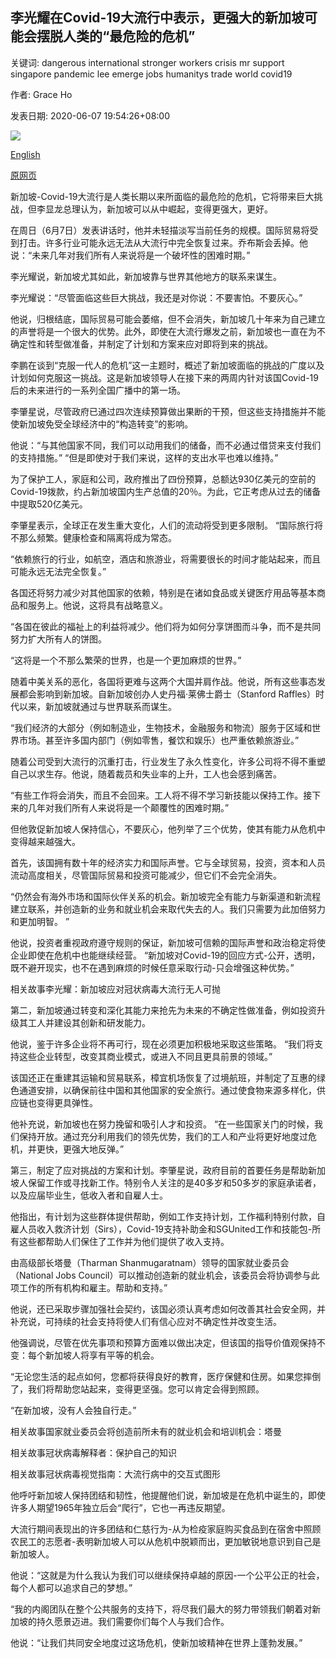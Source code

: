 ## 李光耀在Covid-19大流行中表示，更强大的新加坡可能会摆脱人类的“最危险的危机”

关键词: dangerous international stronger workers crisis mr support singapore pandemic lee emerge jobs humanitys trade world covid19

作者: Grace Ho

发表日期: 2020-06-07 19:54:26+08:00

![](https://www.straitstimes.com/sites/default/files/media-youtube/Ib7PDYYXUkc.jpg)

[English](Stronger%20Singapore%20can%20emerge%20from%20humanity%27s%20%27most%20dangerous%20crisis%27%2C%20says%20PM%20Lee%20on%20Covid-19%20pandemic.md)

[原网页](https://www.straitstimes.com/politics/stronger-singapore-can-emerge-from-humanitys-most-dangerous-crisis-says-pm-lee)

新加坡-Covid-19大流行是人类长期以来所面临的最危险的危机，它将带来巨大挑战，但李显龙总理认为，新加坡可以从中崛起，变得更强大，更好。

在周日（6月7日）发表讲话时，他并未轻描淡写当前任务的规模。国际贸易将受到打击。许多行业可能永远无法从大流行中完全恢复过来。乔布斯会丢掉。他说：“未来几年对我们所有人来说将是一个破坏性的困难时期。”

李光耀说，新加坡尤其如此，新加坡靠与世界其他地方的联系来谋生。

李光耀说：“尽管面临这些巨大挑战，我还是对你说：不要害怕。不要灰心。”

他说，归根结底，国际贸易可能会萎缩，但不会消失，新加坡几十年来为自己建立的声誉将是一个很大的优势。此外，即使在大流行爆发之前，新加坡也一直在为不确定性和转型做准备，并制定了计划和方案来应对即将到来的挑战。

李鹏在谈到“克服一代人的危机”这一主题时，概述了新加坡面临的挑战的广度以及计划如何克服这一挑战。这是新加坡领导人在接下来的两周内针对该国Covid-19后的未来进行的一系列全国广播中的第一场。

李肇星说，尽管政府已通过四次连续预算做出果断的干预，但这些支持措施并不能使新加坡免受全球经济中的“构造转变”的影响。

他说：“与其他国家不同，我们可以动用我们的储备，而不必通过借贷来支付我们的支持措施。” “但是即使对于我们来说，这样的支出水平也难以维持。”

为了保护工人，家庭和公司，政府推出了四份预算，总额达930亿美元的空前的Covid-19拨款，约占新加坡国内生产总值的20％。为此，它正考虑从过去的储备中提取520亿美元。

李肇星表示，全球正在发生重大变化，人们的流动将受到更多限制。 “国际旅行将不那么频繁。健康检查和隔离将成为常态。

“依赖旅行的行业，如航空，酒店和旅游业，将需要很长的时间才能站起来，而且可能永远无法完全恢复。”

各国还将努力减少对其他国家的依赖，特别是在诸如食品或关键医疗用品等基本商品和服务上。他说，这将具有战略意义。

“各国在彼此的福祉上的利益将减少。他们将为如何分享饼图而斗争，而不是共同努力扩大所有人的饼图。

“这将是一个不那么繁荣的世界，也是一个更加麻烦的世界。”

随着中美关系的恶化，各国将更难与这两个大国并肩作战。他说，所有这些事态发展都会影响到新加坡。自新加坡创办人史丹福·莱佛士爵士（Stanford Raffles）时代以来，新加坡就通过与世界联系而谋生。

“我们经济的大部分（例如制造业，生物技术，金融服务和物流）服务于区域和世界市场。甚至许多国内部门（例如零售，餐饮和娱乐）也严重依赖旅游业。”

随着公司受到大流行的沉重打击，行业发生了永久性变化，许多公司将不得不重塑自己以求生存。他说，随着裁员和失业率的上升，工人也会感到痛苦。

“有些工作将会消失，而且不会回来。工人将不得不学习新技能以保持工作。接下来的几年对我们所有人来说将是一个颠覆性的困难时期。”

但他敦促新加坡人保持信心，不要灰心，他列举了三个优势，使其有能力从危机中变得越来越强大。

首先，该国拥有数十年的经济实力和国际声誉。它与全球贸易，投资，资本和人员流动高度相关，尽管国际贸易和投资可能减少，但它们不会完全消失。

“仍然会有海外市场和国际伙伴关系的机会。新加坡完全有能力与新渠道和新流程建立联系，并创造新的业务和就业机会来取代失去的人。我们只需要为此加倍努力和更加明智。 ”

他说，投资者重视政府遵守规则的保证，新加坡可信赖的国际声誉和政治稳定将使企业即使在危机中也能继续经营。 “新加坡对Covid-19的回应方式-公开，透明，既不避开现实，也不在遇到麻烦的时候任意采取行动-只会增强这种优势。”

相关故事李光耀：新加坡应对冠状病毒大流行无人可抛

第二，新加坡通过转变和深化其能力来抢先为未来的不确定性做准备，例如投资升级其工人并建设其创新和研发能力。

他说，鉴于许多企业将不再可行，现在必须更加积极地采取这些策略。 “我们将支持这些企业转型，改变其商业模式，或进入不同且更具前景的领域。”

该国还正在重建其运输和贸易联系，樟宜机场恢复了过境航班，并制定了互惠的绿色通道安排，以确保前往中国和其他国家的安全旅行。通过使食物来源多样化，供应链也变得更具弹性。

他补充说，新加坡也在努力挽留和吸引人才和投资。 “在一些国家关门的时候，我们保持开放。通过充分利用我们的领先优势，我们的工人和产业将更好地度过危机，并更快，更强大地反弹。”

第三，制定了应对挑战的方案和计划。李肇星说，政府目前的首要任务是帮助新加坡人保留工作或寻找新工作。特别令人关注的是40多岁和50多岁的家庭承诺者，以及应届毕业生，低收入者和自雇人士。

他指出，有计划为这些群体提供帮助，例如工作支持计划，工作福利特别付款，自雇人员收入救济计划（Sirs），Covid-19支持补助金和SGUnited工作和技能包-所有这些都帮助人们保住了工作并为他们提供了收入支持。

由高级部长塔曼（Tharman Shanmugaratnam）领导的国家就业委员会（National Jobs Council）可以推动创造新的就业机会，该委员会将协调参与此项工作的所有机构和雇主。帮助和支持。”

他说，还已采取步骤加强社会契约，该国必须认真考虑如何改善其社会安全网，并补充说，可持续的社会支持将使人们有信心应对不确定性并改变生活。

他强调说，尽管在优先事项和预算方面难以做出决定，但该国的指导价值观保持不变：每个新加坡人将享有平等的机会。

“无论您生活的起点如何，您都将获得良好的教育，医疗保健和住房。如果您摔倒了，我们将帮助您站起来，变得更坚强。您可以肯定会得到照顾。

“在新加坡，没有人会独自行走。”

相关故事国家就业委员会将创造前所未有的就业机会和培训机会：塔曼

相关故事冠状病毒解释者：保护自己的知识

相关故事冠状病毒视觉指南：大流行病中的交互式图形

他呼吁新加坡人保持团结和韧性，他提醒他们说，新加坡是在危机中诞生的，即使许多人期望1965年独立后会“爬行”，它也一再违反期望。

大流行期间表现出的许多团结和仁慈行为-从为检疫家庭购买食品到在宿舍中照顾农民工的志愿者-表明新加坡人可以从危机中脱颖而出，更加敏锐地意识到自己是新加坡人。

他说：“这就是为什么我认为我们可以继续保持卓越的原因-一个公平公正的社会，每个人都可以追求自己的梦想。”

“我的内阁团队在整个公共服务的支持下，将尽我们最大的努力带领我们朝着对新加坡的持久愿景迈进。我们需要你们每个人与我们合作。

他说：“让我们共同安全地度过这场危机，使新加坡精神在世界上蓬勃发展。”